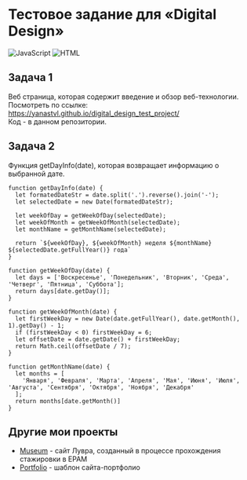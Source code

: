 <h1>
    Тестовое задание для «Digital Design»
</h1>

![JavaScript](https://img.shields.io/badge/Vanilla%20JavaScript-444?logo=JavaScript&logoColor=f0f0f0)
![HTML](https://img.shields.io/badge/HTML-444?logo=HTML5&logoColor=f0f0f0)

## Задача 1

Веб страница, которая содержит введение и обзор веб-технологии.</br>
Посмотреть по ссылке: https://yanastvl.github.io/digital_design_test_project/</br>
Код - в данном репозитории.</br>

## Задача 2

Функция getDayInfo(date), которая возвращает информацию о выбранной дате.

```
function getDayInfo(date) {
  let formatedDateStr = date.split('.').reverse().join('-');
  let selectedDate = new Date(formatedDateStr);

  let weekOfDay = getWeekOfDay(selectedDate);
  let weekOfMonth = getWeekOfMonth(selectedDate);
  let monthName = getMonthName(selectedDate);

  return `${weekOfDay}, ${weekOfMonth} неделя ${monthName} ${selectedDate.getFullYear()} года`
}

function getWeekOfDay(date) {
  let days = ['Воскресенье', 'Понедельник', 'Вторник', 'Среда', 'Четверг', 'Пятница', 'Суббота'];
  return days[date.getDay()];
}

function getWeekOfMonth(date) {
  let firstWeekDay = new Date(date.getFullYear(), date.getMonth(), 1).getDay() - 1;
  if (firstWeekDay < 0) firstWeekDay = 6;
  let offsetDate = date.getDate() + firstWeekDay;
  return Math.ceil(offsetDate / 7);
}

function getMonthName(date) {
  let months = [
    'Января', 'Февраля', 'Марта', 'Апреля', 'Мая', 'Июня', 'Июля', 'Августа', 'Сентября', 'Октября', 'Ноября', 'Декабря'
  ];
  return months[date.getMonth()]
}
```

## Другие мои проекты
 - [Museum](https://rolling-scopes-school.github.io/yanastvl-JSFE2021Q3/museum-dom/) - сайт Лувра, созданный в процессе прохождения стажировки в EPAM
 - [Portfolio](https://yanastvl.github.io/portfolio_template/) - шаблон сайта-портфолио
